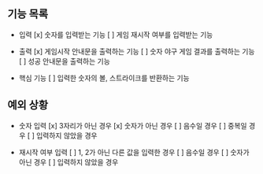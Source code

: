 ## 기능 목록

- 입력
  [x] 숫자를 입력받는 기능
  [ ] 게임 재시작 여부를 입력받는 기능

- 출력
  [x] 게임시작 안내문을 출력하는 기능
  [ ] 숫자 야구 게임 결과를 출력하는 기능
  [ ] 성공 안내문을 출력하는 기능

- 핵심 기능
  [ ] 입력한 숫자의 볼, 스트라이크를 반환하는 기능

## 예외 상황

- 숫자 입력
  [x] 3자리가 아닌 경우
  [x] 숫자가 아닌 경우
  [ ] 음수일 경우
  [ ] 중복일 경우
  [ ] 입력하지 않았을 경우

- 재시작 여부 입력
  [ ] 1, 2가 아닌 다른 값을 입력한 경우
  [ ] 음수일 경우
  [ ] 숫자가 아닌 경우
  [ ] 입력하지 않았을 경우
